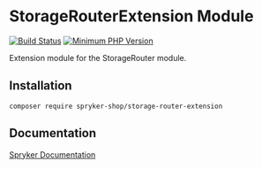 # StorageRouterExtension Module
[![Build Status](https://travis-ci.org/spryker-shop/storage-router-extension.svg)](https://travis-ci.org/spryker-shop/storage-router-extension)
[![Minimum PHP Version](https://img.shields.io/badge/php-%3E%3D%207.2-8892BF.svg)](https://php.net/)

Extension module for the StorageRouter module.

## Installation

```
composer require spryker-shop/storage-router-extension
```

## Documentation

[Spryker Documentation](https://academy.spryker.com/developing_with_spryker/module_guide/modules.html)
